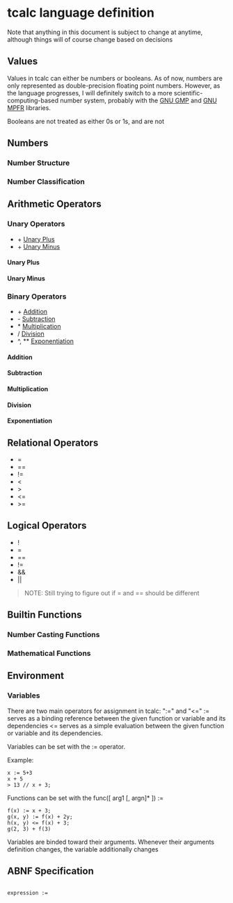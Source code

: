 # tcalc language definition

Note that anything in this document is subject to change at anytime, although
things will of course change based on decisions

## Values

Values in tcalc can either be numbers or booleans.
As of now, numbers are only represented as double-precision floating point
numbers. However, as the language progresses, I will definitely
switch to a more scientific-computing-based number system, probably
with the [GNU GMP](https://gmplib.org/) and
[GNU MPFR](https://www.mpfr.org/) libraries.

Booleans are not treated as either 0s or 1s, and are not

## Numbers



### Number Structure

### Number Classification

## Arithmetic Operators

### Unary Operators

- \+ [Unary Plus](#subtraction)
- \+ [Unary Minus](#subtraction)

#### Unary Plus

#### Unary Minus

### Binary Operators

- \+ [Addition](#addition)
- \- [Subtraction](#subtraction)
- \* [Multiplication](#multiplication)
- / [Division](#division)
- ^, ** [Exponentiation](#exponentiation)

#### Addition


#### Subtraction


#### Multiplication


#### Division


#### Exponentiation


## Relational Operators

- =
- ==
- !=
- <
- \>
- <=
- \>=

## Logical Operators

- !
- =
- ==
- !=
- &&
- ||

> NOTE: Still trying to figure out if = and == should be different
>
>
>

## Builtin Functions



### Number Casting Functions

### Mathematical Functions


## Environment


### Variables

There are two main operators for assignment in tcalc: ":=" and "<="
:= serves as a binding reference between the given function or variable and
its dependencies
<= serves as a simple evaluation between the given function or variable and
its dependencies.

Variables can be set with the := operator.

Example:

```tcalc
x := 5+3
x + 5
> 13 // x + 3;
```

Functions can be set with the func([ arg1 [, argn]* ]) :=

```tcalc
f(x) := x + 3;
g(x, y) := f(x) + 2y;
h(x, y) <= f(x) + 3;
g(2, 3) + f(3)
```

Variables are binded toward their arguments. Whenever their arguments
definition changes, the variable additionally changes

## ABNF Specification

```abnf

expression :=


```
